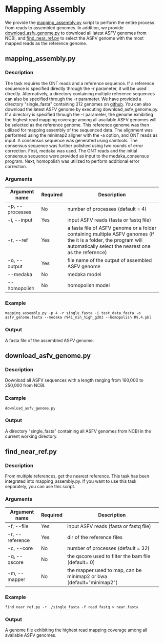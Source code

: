 #  Mapping Assembly
We provide the [mapping_assembly.py](#mapping_assemblypy) script to perform the entire process from reads to assembled genomes. In addition, we provide [download_asfv_genome.py](#download_asfv_genomepy) to download all latest ASFV genomes from NCBI, and [find_near_ref.py](#find_near_refpy) to select the ASFV genome with the most mapped reads as the reference genome.
## mapping_assembly.py
### Description
The task requires the ONT reads and a reference sequence. If a reference sequence is specified directly through the -r parameter, it will be used directly. Alternatively, a directory containing multiple reference sequences can also be specified through the -r parameter. We have provided a directory "single_fasta" containing 312 genomes on [github](https://github.com/lrslab/anasfv). You can also download the latest ASFV genome by executing download_asfv_genome.py. If a directory is specified through the -r parameter, the genome exhibiting the highest read mapping coverage among all available ASFV genomes will be selected as the reference genome. This reference genome was then utilized for mapping assembly of the sequenced data. The alignment was performed using the minimap2 aligner with the -a option, and ONT reads as input. A consensus sequence was generated using samtools. The consensus sequence was further polished using two rounds of error correction. First, medaka was used. The ONT reads and the initial consensus sequence were provided as input to the medaka_consensus program. Next, homopolish was utilized to perform additional error correction.
### Arguments
| Argument name	  | Required | Description |
| --------------  | ----- | -------- |
| -p, --processes |  No  | number of processes (default = 4)   |
| -i,	--input   |  Yes  | input ASFV reads (fasta or fastq file) |
| -r, --ref     |  Yes  | a fasta file of ASFV genome or a folder containing multiple ASFV genomes (if the it is a folder, the program will automatically select the nearest one as the reference)|
| -o, --output   |  Yes  | file name of the output of assembled ASFV genome  |
| --medaka      |  No  | medaka model  |
| --homopolish   |  No  | homopolish model  |

### Example
```
mapping_assembly.py -p 4 -r single_fasta -i test_data.fasta -o asfv_genome.fasta --medaka r941_min_high_g303 --homopolish R9.4.pkl
```
### Output
A fasta file of the assembled ASFV genome.

## download_asfv_genome.py
### Description
Download all ASFV sequences with a length ranging from 160,000 to 250,000 from NCBI.
### Example
```
download_asfv_genome.py
```
### Output
A directory "single_fasta" containing all ASFV genomes from NCBI in the current working directory.

## find_near_ref.py
### Description
From multiple references, get the nearest reference. This task has been integrated into mapping_assembly.py. If you want to use this task separately, you can use this script.
### Arguments
| Argument name	  | Required | Description |
| --------------  | ----- | -------- |
| -f, --file |  Yes  |  input ASFV reads (fasta or fastq file)  |
| -r, --reference |  Yes  |  dir of the reference files  |
| -c, --core |  No  |  number of processes (default = 32)   |
| -q, --qscore |  No  |  the qscore used to filter the bam file (default= 0)  |
| -m, --mapper |  No  |  the mapper used to map, can be minimap2 or bwa (default="minimap2") |

### Example
```
find_near_ref.py -r ./single_fasta -f read.fastq > near.fasta 
```
### Output
A genome file exhibiting the highest read mapping coverage among all available ASFV genomes.
